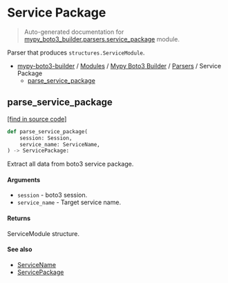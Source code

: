 # Service Package

> Auto-generated documentation for [mypy_boto3_builder.parsers.service_package](https://github.com/vemel/mypy_boto3_builder/blob/master/mypy_boto3_builder/parsers/service_package.py) module.

Parser that produces `structures.ServiceModule`.

- [mypy-boto3-builder](../../README.md#mypy_boto3_builder) / [Modules](../../MODULES.md#mypy-boto3-builder-modules) / [Mypy Boto3 Builder](../index.md#mypy-boto3-builder) / [Parsers](index.md#parsers) / Service Package
    - [parse_service_package](#parse_service_package)

## parse_service_package

[[find in source code]](https://github.com/vemel/mypy_boto3_builder/blob/master/mypy_boto3_builder/parsers/service_package.py#L20)

```python
def parse_service_package(
    session: Session,
    service_name: ServiceName,
) -> ServicePackage:
```

Extract all data from boto3 service package.

#### Arguments

- `session` - boto3 session.
- `service_name` - Target service name.

#### Returns

ServiceModule structure.

#### See also

- [ServiceName](../service_name.md#servicename)
- [ServicePackage](../structures/service_package.md#servicepackage)
